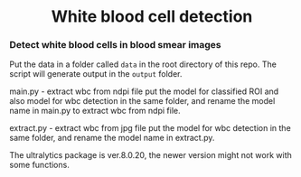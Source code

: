 <h1 align="center">White blood cell detection</h1>

### Detect white blood cells in blood smear images

Put the data in a folder called `data` in the root directory of this repo.
The script will generate output in the `output` folder.

main.py - extract wbc from ndpi file
put the model for classified ROI and also model for wbc detection in the same folder, and rename the model name in main.py to extract wbc from ndpi file.

extract.py - extract wbc from jpg file
put the model for wbc detection in the same folder, and rename the model name in extract.py.

The ultralytics package is ver.8.0.20, the newer version might not work with some functions.
